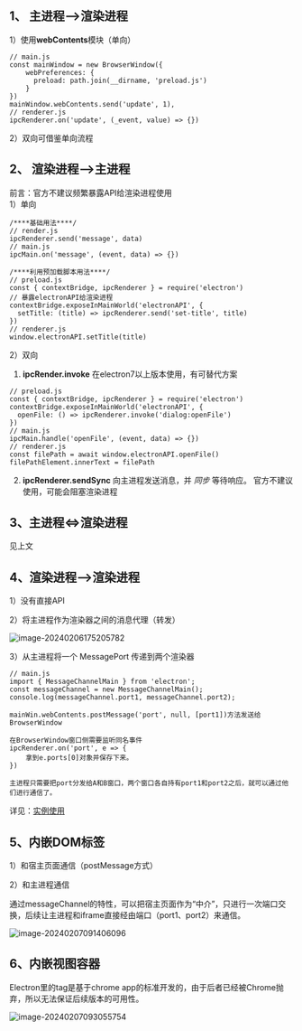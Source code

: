 ## 1、 主进程—>渲染进程

1）使用**webContents**模块（单向）

```plaintext
// main.js
const mainWindow = new BrowserWindow({
    webPreferences: {
      preload: path.join(__dirname, 'preload.js')
    }
})
mainWindow.webContents.send('update', 1),
// renderer.js
ipcRenderer.on('update', (_event, value) => {})
```

2）双向可借鉴单向流程

## 2、 渲染进程—>主进程

前言：官方不建议频繁暴露API给渲染进程使用\
1）单向

```plaintext
/****基础用法****/
// render.js
ipcRenderer.send('message', data)
// main.js
ipcMain.on('message', (event, data) => {})

/****利用预加载脚本用法****/
// preload.js
const { contextBridge, ipcRenderer } = require('electron')
// 暴露electronAPI给渲染进程
contextBridge.exposeInMainWorld('electronAPI', {
  setTitle: (title) => ipcRenderer.send('set-title', title)
})
// renderer.js
window.electronAPI.setTitle(title)
```

2）双向

1. **ipcRender.invoke** 在electron7以上版本使用，有可替代方案

```plaintext
// preload.js
const { contextBridge, ipcRenderer } = require('electron')
contextBridge.exposeInMainWorld('electronAPI', {
  openFile: () => ipcRenderer.invoke('dialog:openFile')
})
// main.js
ipcMain.handle('openFile', (event, data) => {})
// renderer.js
const filePath = await window.electronAPI.openFile()
filePathElement.innerText = filePath
```

2. **ipcRenderer.sendSync** 向主进程发送消息，并 _同步_ 等待响应。 官方不建议使用，可能会阻塞渲染进程

## 3、主进程<=>渲染进程

见上文

## 4、渲染进程—>渲染进程

1）没有直接API

2）将主进程作为渲染器之间的消息代理（转发）

![image-20240206175205782](https://github.com/Jiao1008/Learning-Notes/blob/master/git-images/1.png%20%5B%E5%8E%9F%E5%A7%8B%E5%A4%A7%E5%B0%8F%5D.jpg)

3）从主进程将一个 MessagePort 传递到两个渲染器

```plaintext
// main.js
import { MessageChannelMain } from 'electron';
const messageChannel = new MessageChannelMain();
console.log(messageChannel.port1, messageChannel.port2);

mainWin.webContents.postMessage('port', null, [port1])方法发送给BrowserWindow

在BrowserWindow窗口侧需要监听同名事件
ipcRenderer.on('port', e => {
	拿到e.ports[0]对象并保存下来。
})

主进程只需要把port分发给A和B窗口，两个窗口各自持有port1和port2之后，就可以通过他们进行通信了。
```

详见：[实例使用](https://www.electronjs.org/zh/docs/latest/tutorial/message-ports#%E5%AE%9E%E4%BE%8B%E4%BD%BF%E7%94%A8)

## 5、内嵌DOM标签

1）和宿主页面通信（postMessage方式）

2）和主进程通信

通过messageChannel的特性，可以把宿主页面作为“中介”，只进行一次端口交换，后续让主进程和iframe直接经由端口（port1、port2）来通信。

![image-20240207091406096](https://github.com/Jiao1008/Learning-Notes/blob/master/git-images/2.png%20%5B%E5%8E%9F%E5%A7%8B%E5%A4%A7%E5%B0%8F%5D.jpg)

## 6、内嵌视图容器

Electron里的tag是基于chrome app的标准开发的，由于后者已经被Chrome抛弃，所以无法保证后续版本的可用性。

![image-20240207093055754](https://github.com/Jiao1008/Learning-Notes/blob/master/git-images/3.png%20%5B%E5%8E%9F%E5%A7%8B%E5%A4%A7%E5%B0%8F%5D.jpg)

